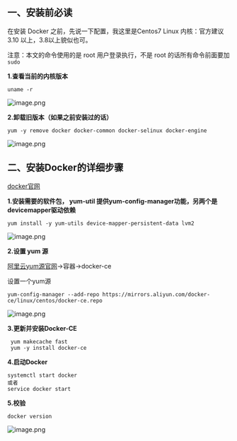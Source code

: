 ## 一、安装前必读

在安装 Docker 之前，先说一下配置，我这里是Centos7 Linux 内核：官方建议 3.10 以上，3.8以上貌似也可。

注意：本文的命令使用的是 root 用户登录执行，不是 root 的话所有命令前面要加 `sudo`

**1.查看当前的内核版本**

```shell
uname -r
```

![image.png](https://i.loli.net/2020/12/24/MihpSl38ytbOT6J.png)

**2.卸载旧版本（如果之前安装过的话）**

```shell
yum -y remove docker docker-common docker-selinux docker-engine
```

![image.png](https://i.loli.net/2020/12/24/a5oX6VZEuRKnIby.png)

## 二、安装Docker的详细步骤

[docker官网](https://docs.docker.com/)

**1.安装需要的软件包， yum-util 提供yum-config-manager功能，另两个是devicemapper驱动依赖**

```shell
yum install -y yum-utils device-mapper-persistent-data lvm2
```

![image.png](https://i.loli.net/2020/12/24/gl6E8smWzHMtTVc.png)

**2.设置 yum 源**

[阿里云yum源官网](https://developer.aliyun.com/mirror/)→容器→docker-ce

设置一个yum源

```shell
yum-config-manager --add-repo https://mirrors.aliyun.com/docker-ce/linux/centos/docker-ce.repo
```

![image.png](https://i.loli.net/2020/12/24/PxFwAIqGSkyplVY.png)

**3.更新并安装Docker-CE**

```shell
 yum makecache fast
 yum -y install docker-ce
```

**4.启动Docker**

```shell
systemctl start docker
或者
service docker start
```

**5.校验**

```shell
docker version
```

![image.png](https://i.loli.net/2020/12/24/2QPOyzvKHh8qDBk.png)

